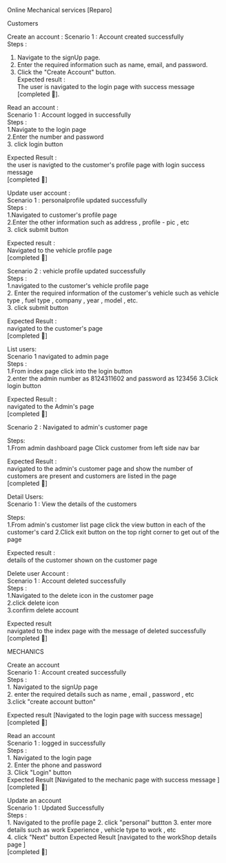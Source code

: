 Online Mechanical services [Reparo]



Customers  

Create an account  :
Scenario 1 : Account created successfully  
Steps  : 
  1. Navigate to the signUp page.  
  2. Enter the required information such as name, email, and password.  
  3. Click the "Create Account" button.   
Expected result :      
    The user is navigated to the login page with success message      
    [completed 🎷].  
    
Read an account :     
Scenario 1 : Account logged in successfully        
Steps :         
    1.Navigate to the login page     
    2.Enter the number and password     
    3. click login button     
    
Expected Result :     
       the user is navigted to the customer's profile page with login success message     
       [completed 🎷]     


Update user account :    
Scenario 1 :  personalprofile updated successfully    
Steps :    
      1.Navigated to customer's profile page   
      2.Enter the other information such as address , profile - pic , etc     
      3. click submit button   

Expected result :    
      Navigated to the vehicle profile page   
      [completed 🎷]  
      
Scenario 2   :  vehicle profile updated successfully   
Steps :   
     1.navigated to the customer's vehicle profile page   
     2. Enter the required information of the customer's vehicle such as vehicle type , fuel type , company , year , model , etc.  
     3. click submit button   
     
Expected Result :    
      navigated to the customer's page    
      [completed 🎷]  

List users:   
Scenario 1   navigated to admin page   
Steps :  
  1.From index page click into the login button   
  2.enter the admin number as 8124311602 and password as 123456 
  3.Click login button   


Expected Result :   
  navigated to the Admin's page   
  [completed 🎷]     
  
Scenario 2 : Navigated to admin's customer page    

Steps:   
   1.From admin dashboard page Click customer from left side nav bar 
   
Expected Result :   
   navigated to the admin's customer page and show the number of customers are present and customers are listed in the page    
   [completed 🎷]    
   
Detail Users:  
Scenario 1 :  View the details of the customers   

Steps:  
    1.From admin's customer list page click the view button in each of the customer's card 
    2.Click exit button on the top right corner to get out of the page   

Expected result :    
    details of the customer shown on the customer page 
  
      
      
      
      
Delete user Account :    
Scenario 1 : Account deleted successfully    
Steps :   
      1.Navigated to the delete icon in the customer page    
      2.click delete icon    
      3.confirm delete account    
      
Expected result    
      navigated to the index page with the message of deleted successfully    
       [completed 🎷]     
      
      
MECHANICS    

Create an account   
Scenario 1 :  Account created successfully   
Steps :   
    1. Navigated to the signUp page   
    2. enter the required details such as name , email , password , etc   
    3.click "create account button"       
    
Expected result [Navigated to the login page with success message]   
 [completed 🎷]   
 
 
Read an account   
Scenario 1 : logged in successfully    
Steps :  
       1. Navigated to the login page   
       2. Enter the phone and password     
       3. Click "Login" button    
Expected Result [Navigated to the mechanic page with success message ]     
 [completed 🎷]      


Update an account     
Scenario 1 :  Updated Successfully     
Steps :   
       1. Navigated to the profile page 
       2. click "personal" buttton 
       3. enter more details such as work Experience , vehicle type to work , etc    
       4. click "Next" button 
Expected Result [navigated to the workShop details page ]    
 [completed 🎷]     
 





    
    


